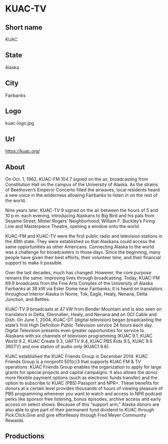 # KUAC-TV

## Short name

KUAC

## State

Alaska

## City

Fairbanks

## Logo

kuac-logo.jpg

## Url

https://kuac.org/

## About

On Oct. 1, 1962, KUAC-FM 104.7 signed on the air, broadcasting from Constitution Hall on the campus of the University of Alaska. As the strains of Beethoven’s Emperor Concerto filled the airwaves, local residents heard a new voice in the wilderness allowing Fairbanks to listen in on the rest of the world.

Nine years later, KUAC-TV 9 signed on the air between the hours of 5 and 10 p.m. each evening, introducing Alaskans to Big Bird and his pals from Sesame Street, Mister Rogers’ Neighborhood, William F. Buckley’s Firing Line and Masterpiece Theatre, opening a window onto the world.

KUAC-FM and KUAC-TV were the first public radio and television stations in the 49th state. They were established so that Alaskans could access the same opportunities as other Americans. Connecting Alaska to the world was a challenge for broadcasters in those days. Since the beginning, many people have given their best efforts, their volunteer time, and their financial support to make it possible.

Over the last decades, much has changed. However, the core purpose remains the same: Improving lives through broadcasting. Today, KUAC-FM 89.9 broadcasts from the Fine Arts Complex of the University of Alaska Fairbanks at 38 kW via Ester Dome near Fairbanks. It is heard on translators throughout Interior Alaska in Nome, Tok, Eagle, Healy, Nenana, Delta Junction, and Bettles.

KUAC-TV 9 broadcasts at 47 kW from Bender Mountain and is also seen on translators in Delta, Glennallen, Healy, and Nenana and on GCI Cable and Dish. On June 1, 2004, KUAC-DT (digital television) began broadcasting the state’s first High Definition Public Television service 24 hours each day. Digital Television presents even greater opportunities for service to Alaskans with six channels of television programming (KUAC 9.1, KUAC World 9.2, KUAC Create 9.3, UAFTV 9.4, KUAC PBS Kids 9.5, KUAC 9.9 360TV) and one station of audio only (KUAC1 9.6).

KUAC established the KUAC Friends Group in December 2014. KUAC Friends Group is a nonprofit 501(c)3 that supports KUAC FM & TV operations. KUAC Friends Group enables the organization to apply for large grants for special projects and capital campaigns. It also allows the donor more flexible payment options (such as electronic funds transfer) and the option to subscribe to KUAC (PBS) Passport and NPR+. These benefits for donors at a certain level provides thousands of hours of viewing pleasure of PBS programming whenever you want to watch and access to NPR podcast perks like sponsor free listening, bonus episodes, archive access and early access on select shows. Because of this “support arm,” Alaska donors are also able to give part of their permanent fund dividend to KUAC through Pick.Click.Give and give effortlessly through Fred Meyer Community Rewards.  

## Productions
